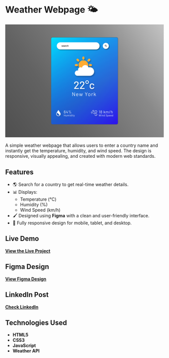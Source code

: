 # Weather Webpage 🌤️  

<p align="center">  
  <img src="image/banner.png" alt="Card Slider Banner" width="800px">  
</p>  

A simple weather webpage that allows users to enter a country name and instantly get the temperature, humidity, and wind speed. The design is responsive, visually appealing, and created with modern web standards.  

## Features  
- 🌎 Search for a country to get real-time weather details.  
- 📊 Displays:  
  - Temperature (°C)  
  - Humidity (%)  
  - Wind Speed (km/h)  
- 🖌️ Designed using **Figma** with a clean and user-friendly interface.  
- 📱 Fully responsive design for mobile, tablet, and desktop.  

## Live Demo  
[**View the Live Project**](http://127.0.0.1:3000/weather-web-page/index.html)  

## Figma Design  
[**View Figma Design**](https://www.figma.com/design/rervNKegOt7yXEDeSnH9UC/java-script-project?node-id=25-43&t=MsM37kkix7ldWsq1-1)  

## LinkedIn Post  
[**Check LinkedIn**](https://www.linkedin.com/in/gouatm-khanna-61ba63262/?utm_source=share&utm_campaign=share_via&utm_content=profile&utm_medium=android_app)
  

## Technologies Used  
- **HTML5**  
- **CSS3**  
- **JavaScript**  
- **Weather API**  
